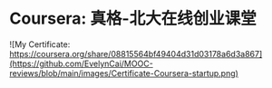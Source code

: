 # Coursera: 真格-北大在线创业课堂

![My Certificate: https://coursera.org/share/08815564bf49404d31d03178a6d3a867](https://github.com/EvelynCai/MOOC-reviews/blob/main/images/Certificate-Coursera-startup.png)
